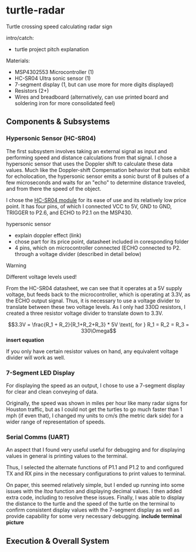 # turtle-radar
Turtle crossing speed calculating radar sign

intro/catch: 
- turtle project pitch explanation

Materials:
- MSP4302553 Microcontroller (1)
- HC-SR04 Ultra sonic sensor (1)
- 7-segment display (1, but can use more for more digits displayed)
- Resistors (2+)
- Wires and breadboard (alternatively, can use printed board and soldering iron for more consolidated feel)

## Components & Subsystems

### Hypersonic Sensor (HC-SR04)
The first subsystem involves taking an external signal as input and performing speed and distance calculations from that signal. I chose a hypersonic sensor that uses the Doppler shift to calculate these data values. Much like the Doppler-shift Compensation behavior that bats exhibit for echolocation, the hypersonic sensor emits a sonic burst of 8 pulses of a few microseconds and waits for an "echo" to determine distance traveled, and from there the speed of the object.

I chose the [HC-SR04 module](https://cdn.sparkfun.com/datasheets/Sensors/Proximity/HCSR04.pdf) for its ease of use and its relatively low price point. It has four pins, of which I connected VCC to 5V, GND to GND, TRIGGER to P2.6, and ECHO to P2.1 on the MSP430. 

hypersonic sensor
- explain doppler effect (link)
- chose part for its price point, datasheet included in coresponding folder
- 4 pins, which on microcontroller connected (ECHO connected to P2. through a voltage divider (described in detail below)

> [!WARNING]
> Different voltage levels used!

From the HC-SR04 datasheet, we can see that it operates at a 5V supply voltage, but feeds back to the microcontroller, which is operating at 3.3V, as the ECHO output signal. Thus, it is necessary to use a voltage divider to translate between these two voltage levels. 
As I only had 330Ω resistors, I created a three resistor voltage divider to translate down to 3.3V.

$$3.3V = \frac{R_1 + R_2}{R_1+R_2+R_3} * 5V \text{, for } R_1 = R_2 = R_3 = 330\Omega$$
**insert equation**

If you only have certain resistor values on hand, any equivalent voltage divider will work as well.

### 7-Segment LED Display
For displaying the speed as an output, I chose to use a 7-segment display for clear and clean conveying of data. 


Originally, the speed was shown in miles per hour like many radar signs for Houston traffic, but as I could not get the turtles to go much faster than 1 mph (if even that), I changed my units to cm/s (the metric dark side) for a wider range of representation of speeds.


### Serial Comms (UART)
An aspect that I found very useful useful for debugging and for displaying values in general is printing values to the terminal.

Thus, I selected the alternate functions of P1.1 and P1.2 to 
and configured TX and RX pins in the necessary configurations to print values to terminal.

On paper, this seemed relatively simple, but I ended up running into some issues with the *ltoa* function and displaying decimal values. I then added extra code, including 
to resolve these issues.
Finally, I was able to display the distance to the turtle and the speed of the turtle on the terminal to confirm consistent display values with the 7-segment display as well as provide capability for some very necessary debugging.
**include terminal picture**

## Execution & Overall System


